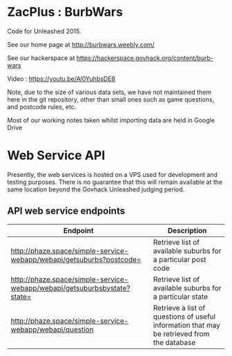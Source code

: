 # ZacPlus : BurbWars

Code for Unleashed 2015.

See our home page at http://burbwars.weebly.com/

See our hackerspace at https://hackerspace.govhack.org/content/burb-wars

Video : https://youtu.be/Al0YuhbsDE8

Note, due to the size of various data sets, we have not maintained them here in the git repository, other than small ones such as game questions, and postcode rules, etc.

Most of our working notes taken whilst importing data are held in Google Drive

# Web Service API

Presently, the web services is hosted on a VPS used for development and testing purposes.
There is no guarantee that this will remain available at the same location beyond the Govhack Unleashed judging period.

## API web service endpoints

Endpoint|Description|
--------|-----------
http://phaze.space/simple-service-webapp/webapi/getsuburbs?postcode=|Retrieve list of available suburbs for a particular post code
http://phaze.space/simple-service-webapp/webapi/getsuburbsbystate?state=|Retrieve list of available suburbs for a particular state
http://phaze.space/simple-service-webapp/webapi/question|Retrieve a list of questions of useful information that may be retrieved from the database
